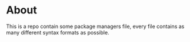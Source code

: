 # About
This is a repo contain some package managers file, every file contains as many different syntax formats as possible.

